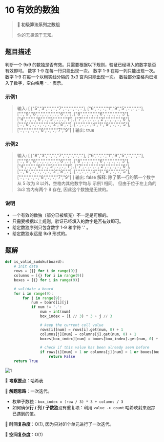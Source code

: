 # 10 有效的数独

> 🌈 **初级算法系列之数组**
>
> 你的无畏源于无知。

## 题目描述

判断一个 9x9 的数独是否有效。只需要根据以下规则，验证已经填入的数字是否有效即可。
数字 1-9 在每一行只能出现一次。
数字 1-9 在每一列只能出现一次。
数字 1-9 在每一个以粗实线分隔的 3x3 宫内只能出现一次。
数独部分空格内已填入了数字，空白格用 `'.'` 表示。

### 示例1

> 输入:
> [
> ["5","3",".",".","7",".",".",".","."],
> ["6",".",".","1","9","5",".",".","."],
> [".","9","8",".",".",".",".","6","."],
> ["8",".",".",".","6",".",".",".","3"],
> ["4",".",".","8",".","3",".",".","1"],
> ["7",".",".",".","2",".",".",".","6"],
> [".","6",".",".",".",".","2","8","."],
> [".",".",".","4","1","9",".",".","5"],
> [".",".",".",".","8",".",".","7","9"]
> ]
> 输出: true

### 示例2

> 输入:
> [
> ["8","3",".",".","7",".",".",".","."],
> ["6",".",".","1","9","5",".",".","."],
> [".","9","8",".",".",".",".","6","."],
> ["8",".",".",".","6",".",".",".","3"],
> ["4",".",".","8",".","3",".",".","1"],
> ["7",".",".",".","2",".",".",".","6"],
> [".","6",".",".",".",".","2","8","."],
> [".",".",".","4","1","9",".",".","5"],
> [".",".",".",".","8",".",".","7","9"]
> ]
> 输出: false
> 解释: 除了第一行的第一个数字从 5 改为 8 以外，空格内其他数字均与 示例1 相同。
> 但由于位于左上角的 3x3 宫内有两个 8 存在, 因此这个数独是无效的。

### 说明

- 一个有效的数独（部分已被填充）不一定是可解的。
- 只需要根据以上规则，验证已经填入的数字是否有效即可。
- 给定数独序列只包含数字 1-9 和字符 '.' 。
- 给定数独永远是 9x9 形式的。

## 题解

```python
def is_valid_sudoku(board):
    # init data
    rows = [{} for i in range(9)]
    columns = [{} for i in range(9)]
    boxes = [{} for i in range(9)]

    # validate a board
    for i in range(9):
        for j in range(9):
            num = board[i][j]
            if num != '.':
                num = int(num)
                box_index = (i // 3) * 3 + j // 3

                # keep the current cell value
                rows[i][num] = rows[i].get(num, 0) + 1
                columns[j][num] = columns[j].get(num, 0) + 1
                boxes[box_index][num] = boxes[box_index].get(num, 0) + 1

                # check if this value has been already seen before
                if rows[i][num] > 1 or columns[j][num] > 1 or boxes[box_index][num] > 1:
                    return False
    return True
```

![1](https://tva1.sinaimg.cn/large/007S8ZIlly1giyhzihgz6j30ea0eegns.jpg)

🍥 **考察要点**：哈希表

🍬 **解题思路**：一次迭代。

- 枚举子数独：`box_index = (row / 3) * 3 + columns / 3`
- 如何确保**行 / 列 / 子数独**没有重复项：利用 `value -> count` 哈希映射来跟踪已遇到的值。

🍉 **时间复杂度**：O(1), 因为只对81个单元进行了一次迭代。

🍭 **空间复杂度**：O(1)
